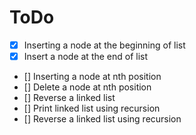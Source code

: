 # ToDo

- [x] Inserting a node at the beginning of list
- [x] Insert a node at the end of list
- [] Inserting a node at nth position
- [] Delete a node at nth position
- [] Reverse a linked list
- [] Print linked list using recursion
- [] Reverse a linked list using recursion
